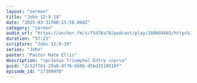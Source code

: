 ```yaml
---
layout: "sermon"
title: "John 12:9-19"
date: "2025-03-31T00:15:58.000Z"
category: "sermon"
audio_url: "https://anchor.fm/s/f5d78a70/podcast/play/100604665/https%3A%2F%2Fd3ctxlq1ktw2nl.cloudfront.net%2Fstaging%2F2025-2-31%2F397523261-44100-2-7b359aba212a5.m4a"
duration: "37:23"
scripture: "John 12:9-19"
series: "John"
pastor: "Pastor Nate Ellis"
description: "<p>Jesus Triumphal Entry </p>\n"
guid: "2c12ff81-29a8-4f76-bb0b-d5bd3118010f"
episode_id: "173994f0"
---
```



